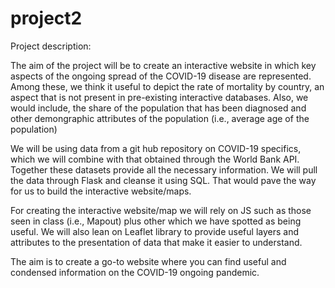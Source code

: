 # project2

Project description: 

The aim of the project will  be to create an interactive website in which key aspects of the ongoing spread of the COVID-19 disease are represented. Among these, we think it useful to depict the rate of mortality by country, an aspect that is not present in pre-existing interactive databases. Also, we would include, the share of the population that has been diagnosed and other demongraphic attributes of the population (i.e., average age of the population)

We will be using data from a git hub repository on COVID-19 specifics, which we will combine with that obtained through the World Bank API. Together these datasets provide all the necessary information. We will pull the data through Flask and cleanse it using SQL. That would pave the way for us to build the interactive website/maps. 

For creating the interactive website/map we will rely on JS such as those seen in class (i.e., Mapout) plus other which we have spotted as being useful. We will also lean on Leaflet library to provide useful layers and attributes to the presentation of data that make it easier to understand. 

The aim is to create a go-to website where you can find useful and condensed information on the COVID-19 ongoing pandemic. 

